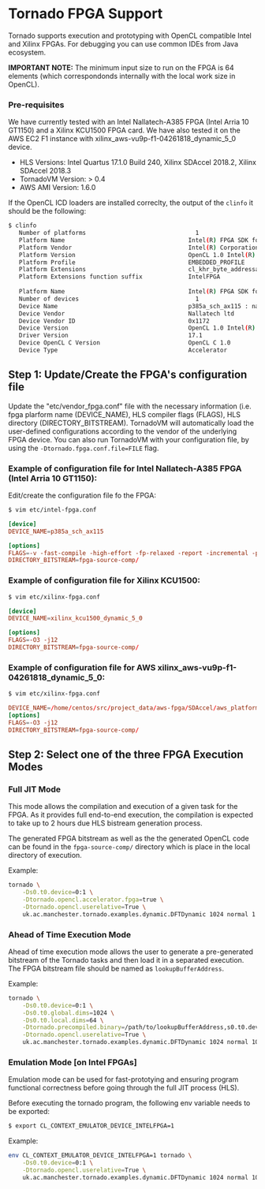 # Tornado FPGA Support 

Tornado supports execution and prototyping with OpenCL compatible Intel and Xilinx FPGAs. For debugging you can use common IDEs from Java ecosystem. 

**IMPORTANT NOTE:** The minimum input size to run on the FPGA is 64 elements (which correspondonds internally with the local work size in OpenCL). 

### Pre-requisites

We have currently tested with an Intel Nallatech-A385 FPGA (Intel Arria 10 GT1150) and a Xilinx KCU1500 FPGA card.
We have also tested it on the AWS EC2 F1 instance with xilinx_aws-vu9p-f1-04261818_dynamic_5_0 device.

* HLS Versions: Intel Quartus 17.1.0 Build 240, Xilinx SDAccel 2018.2, Xilinx SDAccel 2018.3
* TornadoVM Version: > 0.4
* AWS AMI Version: 1.6.0

If the OpenCL ICD loaders are installed correclty, the output of the ```clinfo``` it should be the following:  
```bash
$ clinfo
   Number of platforms                               1
   Platform Name                                   Intel(R) FPGA SDK for OpenCL(TM)
   Platform Vendor                                 Intel(R) Corporation
   Platform Version                                OpenCL 1.0 Intel(R) FPGA SDK for OpenCL(TM), Version 17.1
   Platform Profile                                EMBEDDED_PROFILE
   Platform Extensions                             cl_khr_byte_addressable_store cles_khr_int64 cl_intelfpga_live_object_tracking cl_intelfpga_compiler_mode cl_khr_icd cl_khr_3d_image_writes
   Platform Extensions function suffix             IntelFPGA
 
   Platform Name                                   Intel(R) FPGA SDK for OpenCL(TM)
   Number of devices                                 1
   Device Name                                     p385a_sch_ax115 : nalla_pcie (aclnalla_pcie0)
   Device Vendor                                   Nallatech ltd
   Device Vendor ID                                0x1172
   Device Version                                  OpenCL 1.0 Intel(R) FPGA SDK for OpenCL(TM), Version 17.1
   Driver Version                                  17.1
   Device OpenCL C Version                         OpenCL C 1.0
   Device Type                                     Accelerator
```

## Step 1: Update/Create the FPGA's configuration file

Update the "etc/vendor_fpga.conf" file with the necessary information (i.e. fpga plarform name (DEVICE_NAME), HLS compiler flags (FLAGS), HLS directory (DIRECTORY_BITSTREAM). TornadoVM will automatically load the user-defined configurations according to the vendor of the underlying FPGA device.  You can also run TornadoVM with your configuration file, by using the `-Dtornado.fpga.conf.file=FILE` flag. 

### Example of configuration file for Intel Nallatech-A385 FPGA (Intel Arria 10 GT1150): 

Edit/create the configuration file fo the FPGA:

```bash
$ vim etc/intel-fpga.conf
```

```conf
[device]
DEVICE_NAME=p385a_sch_ax115

[options]
FLAGS=-v -fast-compile -high-effort -fp-relaxed -report -incremental -profile
DIRECTORY_BITSTREAM=fpga-source-comp/
```

### Example of configuration file for Xilinx KCU1500: 

```bash
$ vim etc/xilinx-fpga.conf
```

```conf
[device]
DEVICE_NAME=xilinx_kcu1500_dynamic_5_0

[options]
FLAGS=-O3 -j12
DIRECTORY_BITSTREAM=fpga-source-comp/
```

### Example of configuration file for AWS xilinx_aws-vu9p-f1-04261818_dynamic_5_0: 

```bash
$ vim etc/xilinx-fpga.conf
```

```conf
DEVICE_NAME=/home/centos/src/project_data/aws-fpga/SDAccel/aws_platform/xilinx_aws-vu9p-f1-04261818_dynamic_5_0/xilinx_aws-vu9p-f1-04261818_dynamic_5_0.xpfm
[options]
FLAGS=-O3 -j12
DIRECTORY_BITSTREAM=fpga-source-comp/
```

## Step 2: Select one of the three FPGA Execution Modes  

### Full JIT Mode  

This mode allows the compilation and execution of a given task for the FPGA. As it provides full end-to-end execution, the compilation is expected to take up to 2 hours due HLS bistream generation process.  

The generated FPGA bitstream as well as the the generated OpenCL code can be found in the `fpga-source-comp/` directory which is place in the local directory of execution. 

Example:

```bash
tornado \
    -Ds0.t0.device=0:1 \
    -Dtornado.opencl.accelerator.fpga=true \
    -Dtornado.opencl.userelative=True \
    uk.ac.manchester.tornado.examples.dynamic.DFTDynamic 1024 normal 1
```

### Ahead of Time Execution Mode

Ahead of time execution mode allows the user to generate a pre-generated bitstream of the Tornado tasks and then load it in a separated execution. The FPGA bitstream file should be named as `lookupBufferAddress`. 

Example:  

```bash
tornado \
    -Ds0.t0.device=0:1 \
    -Ds0.t0.global.dims=1024 \
    -Ds0.t0.local.dims=64 \
    -Dtornado.precompiled.binary=/path/to/lookupBufferAddress,s0.t0.device=0:1 \
    -Dtornado.opencl.userelative=True \
    uk.ac.manchester.tornado.examples.dynamic.DFTDynamic 1024 normal 10
```

### Emulation Mode [on Intel FPGAs]

Emulation mode can be used for fast-prototying and ensuring program functional correctness before going through the full JIT process (HLS).

Before executing the tornado program, the following env variable needs to be exported:  

```bash
$ export CL_CONTEXT_EMULATOR_DEVICE_INTELFPGA=1
```

Example:  

```bash
env CL_CONTEXT_EMULATOR_DEVICE_INTELFPGA=1 tornado \
    -Ds0.t0.device=0:1 \
    -Dtornado.opencl.userelative=True \
    uk.ac.manchester.tornado.examples.dynamic.DFTDynamic 1024 normal 10
```

